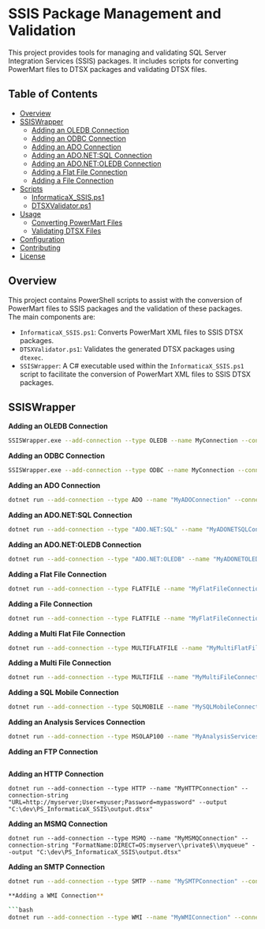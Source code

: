 # SSIS Package Management and Validation

This project provides tools for managing and validating SQL Server Integration Services (SSIS) packages. It includes scripts for converting PowerMart files to DTSX packages and validating DTSX files.

## Table of Contents

- [Overview](#overview)
- [SSISWrapper](#ssiswrapper)
  - [Adding an OLEDB Connection](#adding-an-oledb-connection)
  - [Adding an ODBC Connection](#adding-an-odbc-connection)
  - [Adding an ADO Connection](#adding-an-ado-connection)
  - [Adding an ADO.NET:SQL Connection](#adding-an-adonet-sql-connection)
  - [Adding an ADO.NET:OLEDB Connection](#adding-an-adonet-oledb-connection)
  - [Adding a Flat File Connection](#adding-a-flat-file-connection)
  - [Adding a File Connection](#adding-a-file-connection)
- [Scripts](#scripts)
  - [InformaticaX_SSIS.ps1](#informaticax_ssisps1)
  - [DTSXValidator.ps1](#dtsxvalidatorps1)
- [Usage](#usage)
  - [Converting PowerMart Files](#converting-powermart-files)
  - [Validating DTSX Files](#validating-dtsx-files)
- [Configuration](#configuration)
- [Contributing](#contributing)
- [License](#license)

## Overview

This project contains PowerShell scripts to assist with the conversion of PowerMart files to SSIS packages and the validation of these packages. The main components are:

- `InformaticaX_SSIS.ps1`: Converts PowerMart XML files to SSIS DTSX packages.
- `DTSXValidator.ps1`: Validates the generated DTSX packages using `dtexec`.
- `SSISWrapper`: A C# executable used within the `InformaticaX_SSIS.ps1` script to facilitate the conversion of PowerMart XML files to SSIS DTSX packages.

## SSISWrapper

**Adding an OLEDB Connection**

```bash
SSISWrapper.exe --add-connection --type OLEDB --name MyConnection --connection-string "Provider=SQLNCLI11;Data Source=MyServer;Initial Catalog=MyDatabase;Integrated Security=SSPI;" --output "C:\path\to\output\package.dtsx"
```

**Adding an ODBC Connection**

```bash
SSISWrapper.exe --add-connection --type ODBC --name MyConnection --connection-string "DSN=MyODBCDataSource;UID=MyUser;PWD=MyPassword;" --output "C:\path\to\output\package.dtsx"
```

**Adding an ADO Connection**

```bash
dotnet run --add-connection --type ADO --name "MyADOConnection" --connection-string "Provider=SQLOLEDB.1;Integrated Security=SSPI;Initial Catalog=AdventureWorks;Data Source=(local);" --output "C:\dev\PS_InformaticaX_SSIS\output.dtsx"
```

**Adding an ADO.NET:SQL Connection**

```bash
dotnet run --add-connection --type "ADO.NET:SQL" --name "MyADONETSQLConnection" --connection-string "Data Source=(local);Initial Catalog=AdventureWorks;Integrated Security=True;" --output "C:\dev\PS_InformaticaX_SSIS\output.dtsx"
```

**Adding an ADO.NET:OLEDB Connection**

```bash
dotnet run --add-connection --type "ADO.NET:OLEDB" --name "MyADONETOLEDBConnection" --connection-string "Provider=SQLNCLI11;Data Source=MyServer;Initial Catalog=MyDatabase;Integrated Security=SSPI;" --output "C:\dev\PS_InformaticaX_SSIS\output.dtsx"
```

**Adding a Flat File Connection**

```bash
dotnet run --add-connection --type FLATFILE --name "MyFlatFileConnection" --connection-string "C:\\path\\to\\file.txt" --output "C:\dev\PS_InformaticaX_SSIS\output.dtsx"
```

**Adding a File Connection**

```bash
dotnet run --add-connection --type FLATFILE --name "MyFlatFileConnection" --connection-string "C:\\path\\to\\file.txt" --output "C:\dev\PS_InformaticaX_SSIS\output.dtsx"
```

**Adding a Multi Flat File Connection**

```bash
dotnet run --add-connection --type MULTIFLATFILE --name "MyMultiFlatFileConnection" --connection-string "C:\\path\\to\\files\\*.txt" --output "C:\dev\PS_InformaticaX_SSIS\output.dtsx"
```

**Adding a Multi File Connection**

```bash
dotnet run --add-connection --type MULTIFILE --name "MyMultiFileConnection" --connection-string "C:\\path\\to\\files\\*.txt" --output "C:\dev\PS_InformaticaX_SSIS\output.dtsx"
```

**Adding a SQL Mobile Connection**

```bash
dotnet run --add-connection --type SQLMOBILE --name "MySQLMobileConnection" --connection-string "Data Source=C:\\path\\to\\database.sdf" --output "C:\dev\PS_InformaticaX_SSIS\output.dtsx"
```

**Adding an Analysis Services Connection**

```bash
dotnet run --add-connection --type MSOLAP100 --name "MyAnalysisServicesConnection" --connection-string "Data Source=(local);Initial Catalog=AdventureWorks" --output "C:\dev\PS_InformaticaX_SSIS\output.dtsx"
```

**Adding an FTP Connection**

```dotnet run --add-connection --type FTP --name "MyFTPConnection" --connection-string "Server=myftpserver;User=myuser;Password=mypassword" --output "C:\dev\PS_InformaticaX_SSIS\output.dtsx"
```

**Adding an HTTP Connection**

```dotnet run --add-connection --type HTTP --name "MyHTTPConnection" --connection-string "URL=http://myserver;User=myuser;Password=mypassword" --output "C:\dev\PS_InformaticaX_SSIS\output.dtsx"```

**Adding an MSMQ Connection**

```dotnet run --add-connection --type MSMQ --name "MyMSMQConnection" --connection-string "FormatName:DIRECT=OS:myserver\\private$\\myqueue" --output "C:\dev\PS_InformaticaX_SSIS\output.dtsx"```

**Adding an SMTP Connection**

```bash
dotnet run --add-connection --type SMTP --name "MySMTPConnection" --connection-string "Server=smtp.myserver.com;User=myuser;Password=mypassword" --output "C:\dev\PS_InformaticaX_SSIS\output.dtsx"```

**Adding a WMI Connection**

```bash
dotnet run --add-connection --type WMI --name "MyWMIConnection" --connection-string "Server=\\myserver;Namespace=\\root\\cimv2" --output "C:\dev\PS_InformaticaX_SSIS\output.dtsx"```